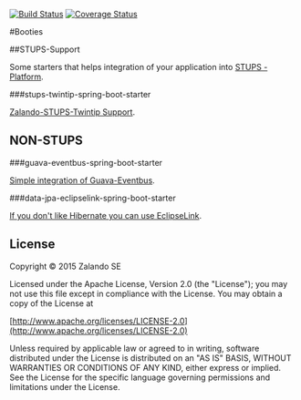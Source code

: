 [![Build Status](https://travis-ci.org/zalando-stups/booties.svg?branch=master)](https://travis-ci.org/zalando-stups/booties) [![Coverage Status](https://coveralls.io/repos/zalando-stups/booties/badge.svg)](https://coveralls.io/r/zalando-stups/booties)

#Booties

##STUPS-Support

Some starters that helps integration of your application into [STUPS - Platform](http://stups.io).

###stups-twintip-spring-boot-starter

[Zalando-STUPS-Twintip Support](https://github.com/zalando-stups/booties/tree/master/spring-boot-zalando-stups-twintip).

## NON-STUPS

###guava-eventbus-spring-boot-starter

[Simple integration of Guava-Eventbus](https://github.com/zalando-stups/booties/tree/master/guava-eventbus-spring-boot-starter).

###data-jpa-eclipselink-spring-boot-starter

[If you don't like Hibernate you can use EclipseLink](https://github.com/zalando-stups/booties/tree/master/data-jpa-eclipselink-spring-boot-starter).


## License

Copyright © 2015 Zalando SE

Licensed under the Apache License, Version 2.0 (the "License");
you may not use this file except in compliance with the License.
You may obtain a copy of the License at

   [http://www.apache.org/licenses/LICENSE-2.0](http://www.apache.org/licenses/LICENSE-2.0)

Unless required by applicable law or agreed to in writing, software
distributed under the License is distributed on an "AS IS" BASIS,
WITHOUT WARRANTIES OR CONDITIONS OF ANY KIND, either express or implied.
See the License for the specific language governing permissions and
limitations under the License.
